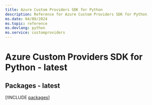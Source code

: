 ```yaml
---
title: Azure Custom Providers SDK for Python
description: Reference for Azure Custom Providers SDK for Python
ms.date: 04/09/2024
ms.topic: reference
ms.devlang: python
ms.service: customproviders
---
```

# Azure Custom Providers SDK for Python - latest
## Packages - latest
[!INCLUDE [packages](custom-providers-index.md)]